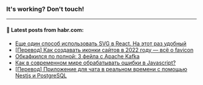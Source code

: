### It's working? Don't touch!

---
<!--
#### 🛠️ Technical stack:

![C++](https://img.shields.io/badge/C++-informational?logo=c%2B%2B&style=flat&logoColor=white&color=9C033A)
![Java](https://img.shields.io/badge/Java-informational?logo=java&style=flat&logoColor=white&color=007396)
![Kotlin](https://img.shields.io/badge/Kotlin-informational?logo=Kotlin&style=flat&logoColor=white&color=0095D5)
![JS](https://img.shields.io/badge/JS-informational?logo=javaScript&style=flat&logoColor=black&color=F7Df1E) <br>
![HTML5](https://img.shields.io/badge/HTML5-informational?logo=html5&style=flat&logoColor=white&color=E34F26)
![CSS3](https://img.shields.io/badge/CSS3-informational?logo=css3&style=flat&logoColor=white&color=157286)
![Sass](https://img.shields.io/badge/Saas-informational?logo=sass&style=flat&logoColor=white&color=hotpink)
![PHP](https://img.shields.io/badge/PHP-informational?logo=php&style=flat&logoColor=white&color=777BB4) <br>
![WebPAck](https://img.shields.io/badge/WebPack-informational?logo=webPack&style=flat&logoColor=white&color=FF6F00)
![Bootstrap](https://img.shields.io/badge/Bootstrap-informational?logo=Bootstrap&style=flat&logoColor=white&color=7952B3)
![MySQL](https://img.shields.io/badge/MySQL-informational?logo=MySQL&style=flat&logoColor=white&color=00f) <br>
![NodeJS](https://img.shields.io/badge/NodeJS-informational?logo=node.js&style=flat&logoColor=white&color=43853D)
![Spring](https://img.shields.io/badge/Spring-informational?logo=Spring&style=flat&logoColor=white&color=0A9EDC)
![Angular](https://img.shields.io/badge/Vue-informational?logo=vue.js&style=flat&logoColor=white&color=red)
![Git](https://img.shields.io/badge/Git-informational?logo=git&style=flat&logoColor=white&color=darkorange)

___
-->

#### 💬 Latest posts from habr.com:

<!-- BLOG-POST-LIST:START -->
- [Еще один способ использовать SVG в React. На этот раз удобный](https://habr.com/ru/post/672984/?utm_source=habrahabr&utm_medium=rss&utm_campaign=672984)
- [[Перевод] Как создавать иконки сайтов в 2022 году — всё о favicon](https://habr.com/ru/post/672844/?utm_source=habrahabr&utm_medium=rss&utm_campaign=672844)
- [Обкафкился по полной: 3 фейла с Apache Kafka](https://habr.com/ru/post/672918/?utm_source=habrahabr&utm_medium=rss&utm_campaign=672918)
- [Как в современном мире обрабатывать ошибки в Javascript?](https://habr.com/ru/post/672888/?utm_source=habrahabr&utm_medium=rss&utm_campaign=672888)
- [[Перевод] Приложение для чата в реальном времени с помощью Nestjs и PostgreSQL](https://habr.com/ru/post/672848/?utm_source=habrahabr&utm_medium=rss&utm_campaign=672848)
<!-- BLOG-POST-LIST:END -->
